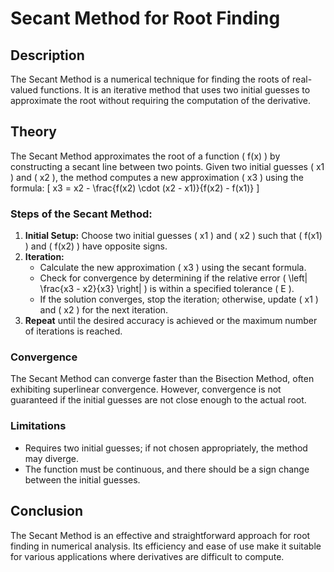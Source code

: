 # Secant Method for Root Finding

## Description
The Secant Method is a numerical technique for finding the roots of real-valued functions. It is an iterative method that uses two initial guesses to approximate the root without requiring the computation of the derivative.

## Theory
The Secant Method approximates the root of a function \( f(x) \) by constructing a secant line between two points. Given two initial guesses \( x1 \) and \( x2 \), the method computes a new approximation \( x3 \) using the formula:
\[
x3 = x2 - \frac{f(x2) \cdot (x2 - x1)}{f(x2) - f(x1)}
\]

### Steps of the Secant Method:
1. **Initial Setup:** Choose two initial guesses \( x1 \) and \( x2 \) such that \( f(x1) \) and \( f(x2) \) have opposite signs.
2. **Iteration:**
   - Calculate the new approximation \( x3 \) using the secant formula.
   - Check for convergence by determining if the relative error \( \left| \frac{x3 - x2}{x3} \right| \) is within a specified tolerance \( E \).
   - If the solution converges, stop the iteration; otherwise, update \( x1 \) and \( x2 \) for the next iteration.
3. **Repeat** until the desired accuracy is achieved or the maximum number of iterations is reached.

### Convergence
The Secant Method can converge faster than the Bisection Method, often exhibiting superlinear convergence. However, convergence is not guaranteed if the initial guesses are not close enough to the actual root.

### Limitations
- Requires two initial guesses; if not chosen appropriately, the method may diverge.
- The function must be continuous, and there should be a sign change between the initial guesses.

## Conclusion
The Secant Method is an effective and straightforward approach for root finding in numerical analysis. Its efficiency and ease of use make it suitable for various applications where derivatives are difficult to compute.
